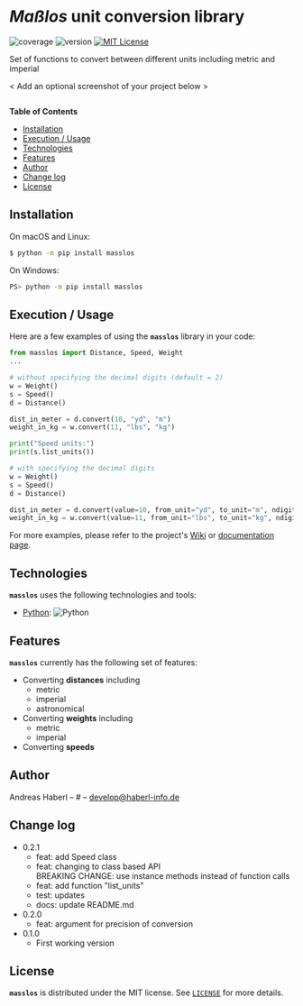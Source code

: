 # ***Maßlos*** unit conversion library

![coverage](https://img.shields.io/badge/coverage-20%25-yellowgreen)
![version](https://img.shields.io/badge/version-0.2.0-blue)
[![MIT License](https://img.shields.io/badge/License-MIT-green.svg)](https://choosealicense.com/licenses/mit/)

Set of functions to convert between different units including metric and imperial

< Add an optional screenshot of your project below >

![]()

**Table of Contents**

- [Installation](#installation)
- [Execution / Usage](#execution--usage)
- [Technologies](#technologies)
- [Features](#features)
- [Author](#author)
- [Change log](#change-log)
- [License](#license)

## Installation

On macOS and Linux:

```sh
$ python -m pip install masslos
```

On Windows:

```sh
PS> python -m pip install masslos
```

## Execution / Usage

Here are a few examples of using the **`masslos`** library in your code:

```python
from masslos import Distance, Speed, Weight
...
```

```python
# without specifying the decimal digits (default = 2)
w = Weight()
s = Speed()
d = Distance()

dist_in_meter = d.convert(10, "yd", "m")
weight_in_kg = w.convert(11, "lbs", "kg")

print("Speed units:")
print(s.list_units())
```

```python
# with specifying the decimal digits
w = Weight()
s = Speed()
d = Distance()

dist_in_meter = d.convert(value=10, from_unit="yd", to_unit="m", ndigits=3)
weight_in_kg = w.convert(value=11, from_unit="lbs", to_unit="kg", ndigits=3)
```

For more examples, please refer to the project's [Wiki](wiki) or [documentation page](docs).

## Technologies

**`masslos`** uses the following technologies and tools:

- [Python](https://www.python.org/): ![Python](https://img.shields.io/badge/python-3670A0?style=for-the-badge&logo=python&logoColor=ffdd54)

## Features

**`masslos`** currently has the following set of features:

- Converting **distances** including
    - metric
    - imperial
    - astronomical
- Converting **weights** including
    - metric
    - imperial
- Converting **speeds**

## Author

Andreas Haberl – # – develop@haberl-info.de

## Change log

- 0.2.1
    - feat: add Speed class
    - feat: changing to class based API<br>
            BREAKING CHANGE: use instance methods instead of function calls
    - feat: add function "list_units"
    - test: updates
    - docs: update README.md
- 0.2.0
    - feat: argument for precision of conversion
- 0.1.0
    - First working version

## License

**`masslos`** is distributed under the MIT license. See [`LICENSE`](LICENSE.md) for more details.
